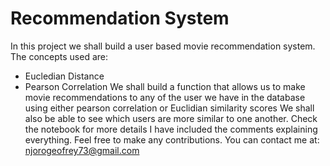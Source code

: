 # Recommendation System
In this project we shall build a user based movie recommendation system.
The concepts used are:
- Eucledian Distance
- Pearson Correlation
We shall build a function that allows us to make movie recommendations to any of the user we have in the database using either pearson correlation or Euclidian similarity scores
We shall also be able to see which users are more similar to one another.
Check the notebook for more details I have included the comments explaining everything.
Feel free to make any contributions.
You can contact me at: njorogeofrey73@gmail.com

